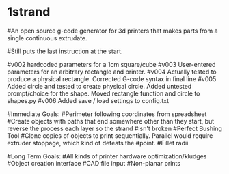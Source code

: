 
# 1strand
#An open source g-code generator for 3d printers that makes parts from a single continuous extrudate.

#Still puts the last instruction at the start.

#v002 hardcoded parameters for a 1cm square/cube
#v003 User-entered parameters for an arbitrary rectangle and printer.
#v004 Actually tested to produce a physical rectangle.  Corrected G-code syntax in final line
#v005 Added circle and tested to create physical circle.  Added untested prompt/choice for the shape.  Moved rectangle function and circle to shapes.py
#v006 Added save / load settings to config.txt

#Immediate Goals:
#Perimeter following coordinates from spreadsheet
#Create objects with paths that end somewhere other than they start, but reverse the process each layer so the strand #isn't broken
#Perfect Bushing Tool
#Clone copies of objects to print sequentially.  Parallel would require extruder stoppage, which kind of defeats the #point.
#Fillet radii

#Long Term Goals:
#All kinds of printer hardware optimization/kludges
#Object creation interface
#CAD file input
#Non-planar prints
